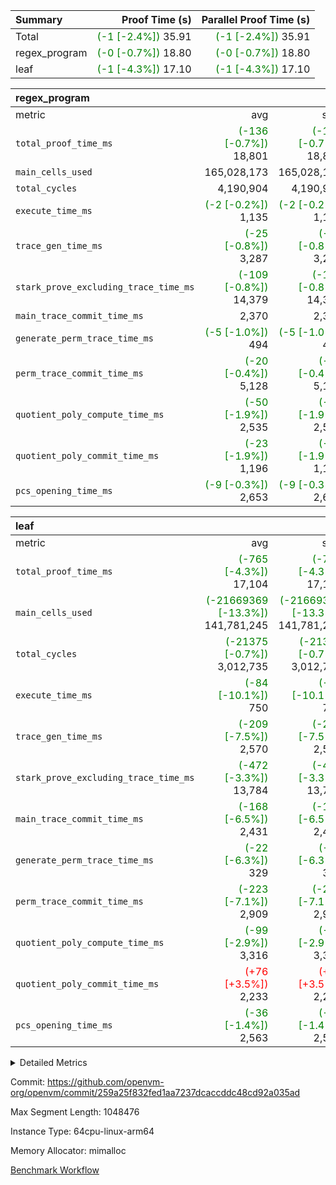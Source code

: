 | Summary | Proof Time (s) | Parallel Proof Time (s) |
|:---|---:|---:|
| Total | <span style='color: green'>(-1 [-2.4%])</span> 35.91 | <span style='color: green'>(-1 [-2.4%])</span> 35.91 |
| regex_program | <span style='color: green'>(-0 [-0.7%])</span> 18.80 | <span style='color: green'>(-0 [-0.7%])</span> 18.80 |
| leaf | <span style='color: green'>(-1 [-4.3%])</span> 17.10 | <span style='color: green'>(-1 [-4.3%])</span> 17.10 |


| regex_program |||||
|:---|---:|---:|---:|---:|
|metric|avg|sum|max|min|
| `total_proof_time_ms ` | <span style='color: green'>(-136 [-0.7%])</span> 18,801 | <span style='color: green'>(-136 [-0.7%])</span> 18,801 | <span style='color: green'>(-136 [-0.7%])</span> 18,801 | <span style='color: green'>(-136 [-0.7%])</span> 18,801 |
| `main_cells_used     ` |  165,028,173 |  165,028,173 |  165,028,173 |  165,028,173 |
| `total_cycles        ` |  4,190,904 |  4,190,904 |  4,190,904 |  4,190,904 |
| `execute_time_ms     ` | <span style='color: green'>(-2 [-0.2%])</span> 1,135 | <span style='color: green'>(-2 [-0.2%])</span> 1,135 | <span style='color: green'>(-2 [-0.2%])</span> 1,135 | <span style='color: green'>(-2 [-0.2%])</span> 1,135 |
| `trace_gen_time_ms   ` | <span style='color: green'>(-25 [-0.8%])</span> 3,287 | <span style='color: green'>(-25 [-0.8%])</span> 3,287 | <span style='color: green'>(-25 [-0.8%])</span> 3,287 | <span style='color: green'>(-25 [-0.8%])</span> 3,287 |
| `stark_prove_excluding_trace_time_ms` | <span style='color: green'>(-109 [-0.8%])</span> 14,379 | <span style='color: green'>(-109 [-0.8%])</span> 14,379 | <span style='color: green'>(-109 [-0.8%])</span> 14,379 | <span style='color: green'>(-109 [-0.8%])</span> 14,379 |
| `main_trace_commit_time_ms` |  2,370 |  2,370 |  2,370 |  2,370 |
| `generate_perm_trace_time_ms` | <span style='color: green'>(-5 [-1.0%])</span> 494 | <span style='color: green'>(-5 [-1.0%])</span> 494 | <span style='color: green'>(-5 [-1.0%])</span> 494 | <span style='color: green'>(-5 [-1.0%])</span> 494 |
| `perm_trace_commit_time_ms` | <span style='color: green'>(-20 [-0.4%])</span> 5,128 | <span style='color: green'>(-20 [-0.4%])</span> 5,128 | <span style='color: green'>(-20 [-0.4%])</span> 5,128 | <span style='color: green'>(-20 [-0.4%])</span> 5,128 |
| `quotient_poly_compute_time_ms` | <span style='color: green'>(-50 [-1.9%])</span> 2,535 | <span style='color: green'>(-50 [-1.9%])</span> 2,535 | <span style='color: green'>(-50 [-1.9%])</span> 2,535 | <span style='color: green'>(-50 [-1.9%])</span> 2,535 |
| `quotient_poly_commit_time_ms` | <span style='color: green'>(-23 [-1.9%])</span> 1,196 | <span style='color: green'>(-23 [-1.9%])</span> 1,196 | <span style='color: green'>(-23 [-1.9%])</span> 1,196 | <span style='color: green'>(-23 [-1.9%])</span> 1,196 |
| `pcs_opening_time_ms ` | <span style='color: green'>(-9 [-0.3%])</span> 2,653 | <span style='color: green'>(-9 [-0.3%])</span> 2,653 | <span style='color: green'>(-9 [-0.3%])</span> 2,653 | <span style='color: green'>(-9 [-0.3%])</span> 2,653 |

| leaf |||||
|:---|---:|---:|---:|---:|
|metric|avg|sum|max|min|
| `total_proof_time_ms ` | <span style='color: green'>(-765 [-4.3%])</span> 17,104 | <span style='color: green'>(-765 [-4.3%])</span> 17,104 | <span style='color: green'>(-765 [-4.3%])</span> 17,104 | <span style='color: green'>(-765 [-4.3%])</span> 17,104 |
| `main_cells_used     ` | <span style='color: green'>(-21669369 [-13.3%])</span> 141,781,245 | <span style='color: green'>(-21669369 [-13.3%])</span> 141,781,245 | <span style='color: green'>(-21669369 [-13.3%])</span> 141,781,245 | <span style='color: green'>(-21669369 [-13.3%])</span> 141,781,245 |
| `total_cycles        ` | <span style='color: green'>(-21375 [-0.7%])</span> 3,012,735 | <span style='color: green'>(-21375 [-0.7%])</span> 3,012,735 | <span style='color: green'>(-21375 [-0.7%])</span> 3,012,735 | <span style='color: green'>(-21375 [-0.7%])</span> 3,012,735 |
| `execute_time_ms     ` | <span style='color: green'>(-84 [-10.1%])</span> 750 | <span style='color: green'>(-84 [-10.1%])</span> 750 | <span style='color: green'>(-84 [-10.1%])</span> 750 | <span style='color: green'>(-84 [-10.1%])</span> 750 |
| `trace_gen_time_ms   ` | <span style='color: green'>(-209 [-7.5%])</span> 2,570 | <span style='color: green'>(-209 [-7.5%])</span> 2,570 | <span style='color: green'>(-209 [-7.5%])</span> 2,570 | <span style='color: green'>(-209 [-7.5%])</span> 2,570 |
| `stark_prove_excluding_trace_time_ms` | <span style='color: green'>(-472 [-3.3%])</span> 13,784 | <span style='color: green'>(-472 [-3.3%])</span> 13,784 | <span style='color: green'>(-472 [-3.3%])</span> 13,784 | <span style='color: green'>(-472 [-3.3%])</span> 13,784 |
| `main_trace_commit_time_ms` | <span style='color: green'>(-168 [-6.5%])</span> 2,431 | <span style='color: green'>(-168 [-6.5%])</span> 2,431 | <span style='color: green'>(-168 [-6.5%])</span> 2,431 | <span style='color: green'>(-168 [-6.5%])</span> 2,431 |
| `generate_perm_trace_time_ms` | <span style='color: green'>(-22 [-6.3%])</span> 329 | <span style='color: green'>(-22 [-6.3%])</span> 329 | <span style='color: green'>(-22 [-6.3%])</span> 329 | <span style='color: green'>(-22 [-6.3%])</span> 329 |
| `perm_trace_commit_time_ms` | <span style='color: green'>(-223 [-7.1%])</span> 2,909 | <span style='color: green'>(-223 [-7.1%])</span> 2,909 | <span style='color: green'>(-223 [-7.1%])</span> 2,909 | <span style='color: green'>(-223 [-7.1%])</span> 2,909 |
| `quotient_poly_compute_time_ms` | <span style='color: green'>(-99 [-2.9%])</span> 3,316 | <span style='color: green'>(-99 [-2.9%])</span> 3,316 | <span style='color: green'>(-99 [-2.9%])</span> 3,316 | <span style='color: green'>(-99 [-2.9%])</span> 3,316 |
| `quotient_poly_commit_time_ms` | <span style='color: red'>(+76 [+3.5%])</span> 2,233 | <span style='color: red'>(+76 [+3.5%])</span> 2,233 | <span style='color: red'>(+76 [+3.5%])</span> 2,233 | <span style='color: red'>(+76 [+3.5%])</span> 2,233 |
| `pcs_opening_time_ms ` | <span style='color: green'>(-36 [-1.4%])</span> 2,563 | <span style='color: green'>(-36 [-1.4%])</span> 2,563 | <span style='color: green'>(-36 [-1.4%])</span> 2,563 | <span style='color: green'>(-36 [-1.4%])</span> 2,563 |



<details>
<summary>Detailed Metrics</summary>

| group | num_segments | keygen_time_ms | commit_exe_time_ms |
| --- | --- | --- | --- |
| regex_program | 1 | 614 | 45 | 

| group | air_name | quotient_deg | interactions | constraints |
| --- | --- | --- | --- | --- |
| leaf | AccessAdapterAir<2> | 4 | 5 | 12 | 
| leaf | AccessAdapterAir<4> | 4 | 5 | 12 | 
| leaf | AccessAdapterAir<8> | 4 | 5 | 12 | 
| leaf | FriReducedOpeningAir | 4 | 31 | 55 | 
| leaf | NativePoseidon2Air<BabyBearParameters>, 1> | 4 | 176 | 590 | 
| leaf | PhantomAir | 4 | 3 | 4 | 
| leaf | ProgramAir | 1 | 1 | 4 | 
| leaf | VariableRangeCheckerAir | 1 | 1 | 4 | 
| leaf | VmAirWrapper<BranchNativeAdapterAir, BranchEqualCoreAir<1> | 2 | 11 | 23 | 
| leaf | VmAirWrapper<JalNativeAdapterAir, JalCoreAir> | 4 | 7 | 6 | 
| leaf | VmAirWrapper<NativeAdapterAir<2, 0>, PublicValuesCoreAir> | 4 | 11 | 23 | 
| leaf | VmAirWrapper<NativeAdapterAir<2, 1>, FieldArithmeticCoreAir> | 4 | 15 | 23 | 
| leaf | VmAirWrapper<NativeLoadStoreAdapterAir<1>, NativeLoadStoreCoreAir<1> | 4 | 15 | 20 | 
| leaf | VmAirWrapper<NativeLoadStoreAdapterAir<4>, NativeLoadStoreCoreAir<4> | 4 | 15 | 20 | 
| leaf | VmAirWrapper<NativeVectorizedAdapterAir<4>, FieldExtensionCoreAir> | 4 | 15 | 23 | 
| leaf | VmConnectorAir | 4 | 3 | 8 | 
| leaf | VolatileBoundaryAir | 4 | 4 | 16 | 
| regex_program | AccessAdapterAir<16> | 2 | 5 | 14 | 
| regex_program | AccessAdapterAir<2> | 2 | 5 | 14 | 
| regex_program | AccessAdapterAir<32> | 2 | 5 | 14 | 
| regex_program | AccessAdapterAir<4> | 2 | 5 | 14 | 
| regex_program | AccessAdapterAir<64> | 2 | 5 | 14 | 
| regex_program | AccessAdapterAir<8> | 2 | 5 | 14 | 
| regex_program | BitwiseOperationLookupAir<8> | 2 | 2 | 4 | 
| regex_program | KeccakVmAir | 2 | 321 | 4,571 | 
| regex_program | MemoryMerkleAir<8> | 2 | 4 | 40 | 
| regex_program | PersistentBoundaryAir<8> | 2 | 3 | 6 | 
| regex_program | PhantomAir | 2 | 3 | 5 | 
| regex_program | Poseidon2PeripheryAir<BabyBearParameters>, 1> | 2 | 1 | 286 | 
| regex_program | ProgramAir | 1 | 1 | 4 | 
| regex_program | RangeTupleCheckerAir<2> | 1 | 1 | 4 | 
| regex_program | VariableRangeCheckerAir | 1 | 1 | 4 | 
| regex_program | VmAirWrapper<Rv32BaseAluAdapterAir, BaseAluCoreAir<4, 8> | 2 | 19 | 43 | 
| regex_program | VmAirWrapper<Rv32BaseAluAdapterAir, LessThanCoreAir<4, 8> | 2 | 17 | 39 | 
| regex_program | VmAirWrapper<Rv32BaseAluAdapterAir, ShiftCoreAir<4, 8> | 2 | 23 | 90 | 
| regex_program | VmAirWrapper<Rv32BranchAdapterAir, BranchEqualCoreAir<4> | 2 | 11 | 25 | 
| regex_program | VmAirWrapper<Rv32BranchAdapterAir, BranchLessThanCoreAir<4, 8> | 2 | 13 | 41 | 
| regex_program | VmAirWrapper<Rv32CondRdWriteAdapterAir, Rv32JalLuiCoreAir> | 2 | 10 | 22 | 
| regex_program | VmAirWrapper<Rv32HintStoreAdapterAir, Rv32HintStoreCoreAir> | 2 | 15 | 17 | 
| regex_program | VmAirWrapper<Rv32JalrAdapterAir, Rv32JalrCoreAir> | 2 | 16 | 20 | 
| regex_program | VmAirWrapper<Rv32LoadStoreAdapterAir, LoadSignExtendCoreAir<4, 8> | 2 | 18 | 33 | 
| regex_program | VmAirWrapper<Rv32LoadStoreAdapterAir, LoadStoreCoreAir<4> | 2 | 17 | 38 | 
| regex_program | VmAirWrapper<Rv32MultAdapterAir, DivRemCoreAir<4, 8> | 2 | 25 | 88 | 
| regex_program | VmAirWrapper<Rv32MultAdapterAir, MulHCoreAir<4, 8> | 2 | 24 | 38 | 
| regex_program | VmAirWrapper<Rv32MultAdapterAir, MultiplicationCoreAir<4, 8> | 2 | 19 | 26 | 
| regex_program | VmAirWrapper<Rv32RdWriteAdapterAir, Rv32AuipcCoreAir> | 2 | 11 | 15 | 
| regex_program | VmConnectorAir | 2 | 3 | 9 | 

| group | air_name | idx | rows | prep_cols | perm_cols | main_cols | cells |
| --- | --- | --- | --- | --- | --- | --- | --- |
| leaf | AccessAdapterAir<2> | 0 | 1,048,576 |  | 16 | 11 | 28,311,552 | 
| leaf | AccessAdapterAir<4> | 0 | 524,288 |  | 16 | 13 | 15,204,352 | 
| leaf | AccessAdapterAir<8> | 0 | 512 |  | 16 | 17 | 16,896 | 
| leaf | FriReducedOpeningAir | 0 | 1,048,576 |  | 48 | 26 | 77,594,624 | 
| leaf | NativePoseidon2Air<BabyBearParameters>, 1> | 0 | 65,536 |  | 356 | 399 | 49,479,680 | 
| leaf | PhantomAir | 0 | 32,768 |  | 8 | 6 | 458,752 | 
| leaf | ProgramAir | 0 | 262,144 |  | 8 | 10 | 4,718,592 | 
| leaf | VariableRangeCheckerAir | 0 | 262,144 | 2 | 8 | 1 | 2,359,296 | 
| leaf | VmAirWrapper<BranchNativeAdapterAir, BranchEqualCoreAir<1> | 0 | 1,048,576 |  | 28 | 23 | 53,477,376 | 
| leaf | VmAirWrapper<JalNativeAdapterAir, JalCoreAir> | 0 | 65,536 |  | 12 | 10 | 1,441,792 | 
| leaf | VmAirWrapper<NativeAdapterAir<2, 0>, PublicValuesCoreAir> | 0 | 64 |  | 16 | 23 | 2,496 | 
| leaf | VmAirWrapper<NativeAdapterAir<2, 1>, FieldArithmeticCoreAir> | 0 | 2,097,152 |  | 20 | 30 | 104,857,600 | 
| leaf | VmAirWrapper<NativeLoadStoreAdapterAir<1>, NativeLoadStoreCoreAir<1> | 0 | 1,048,576 |  | 36 | 25 | 63,963,136 | 
| leaf | VmAirWrapper<NativeLoadStoreAdapterAir<4>, NativeLoadStoreCoreAir<4> | 0 | 65,536 |  | 36 | 34 | 4,587,520 | 
| leaf | VmAirWrapper<NativeVectorizedAdapterAir<4>, FieldExtensionCoreAir> | 0 | 131,072 |  | 20 | 40 | 7,864,320 | 
| leaf | VmConnectorAir | 0 | 2 | 1 | 8 | 4 | 24 | 
| leaf | VolatileBoundaryAir | 0 | 1,048,576 |  | 8 | 11 | 19,922,944 | 

| group | air_name | segment | rows | prep_cols | perm_cols | main_cols | cells |
| --- | --- | --- | --- | --- | --- | --- | --- |
| regex_program | AccessAdapterAir<2> | 0 | 64 |  | 24 | 11 | 2,240 | 
| regex_program | AccessAdapterAir<4> | 0 | 32 |  | 24 | 13 | 1,184 | 
| regex_program | AccessAdapterAir<8> | 0 | 131,072 |  | 24 | 17 | 5,373,952 | 
| regex_program | BitwiseOperationLookupAir<8> | 0 | 65,536 | 3 | 8 | 2 | 655,360 | 
| regex_program | KeccakVmAir | 0 | 32 |  | 1,288 | 3,164 | 142,464 | 
| regex_program | MemoryMerkleAir<8> | 0 | 131,072 |  | 20 | 32 | 6,815,744 | 
| regex_program | PersistentBoundaryAir<8> | 0 | 131,072 |  | 12 | 20 | 4,194,304 | 
| regex_program | PhantomAir | 0 | 512 |  | 12 | 6 | 9,216 | 
| regex_program | Poseidon2PeripheryAir<BabyBearParameters>, 1> | 0 | 16,384 |  | 8 | 300 | 5,046,272 | 
| regex_program | ProgramAir | 0 | 131,072 |  | 8 | 10 | 2,359,296 | 
| regex_program | RangeTupleCheckerAir<2> | 0 | 524,288 | 2 | 8 | 1 | 4,718,592 | 
| regex_program | VariableRangeCheckerAir | 0 | 262,144 | 2 | 8 | 1 | 2,359,296 | 
| regex_program | VmAirWrapper<Rv32BaseAluAdapterAir, BaseAluCoreAir<4, 8> | 0 | 2,097,152 |  | 80 | 36 | 243,269,632 | 
| regex_program | VmAirWrapper<Rv32BaseAluAdapterAir, LessThanCoreAir<4, 8> | 0 | 65,536 |  | 40 | 37 | 5,046,272 | 
| regex_program | VmAirWrapper<Rv32BaseAluAdapterAir, ShiftCoreAir<4, 8> | 0 | 262,144 |  | 52 | 53 | 27,525,120 | 
| regex_program | VmAirWrapper<Rv32BranchAdapterAir, BranchEqualCoreAir<4> | 0 | 524,288 |  | 48 | 26 | 38,797,312 | 
| regex_program | VmAirWrapper<Rv32BranchAdapterAir, BranchLessThanCoreAir<4, 8> | 0 | 262,144 |  | 56 | 32 | 23,068,672 | 
| regex_program | VmAirWrapper<Rv32CondRdWriteAdapterAir, Rv32JalLuiCoreAir> | 0 | 131,072 |  | 44 | 18 | 8,126,464 | 
| regex_program | VmAirWrapper<Rv32HintStoreAdapterAir, Rv32HintStoreCoreAir> | 0 | 16,384 |  | 36 | 26 | 1,015,808 | 
| regex_program | VmAirWrapper<Rv32JalrAdapterAir, Rv32JalrCoreAir> | 0 | 131,072 |  | 36 | 28 | 8,388,608 | 
| regex_program | VmAirWrapper<Rv32LoadStoreAdapterAir, LoadSignExtendCoreAir<4, 8> | 0 | 1,024 |  | 76 | 35 | 113,664 | 
| regex_program | VmAirWrapper<Rv32LoadStoreAdapterAir, LoadStoreCoreAir<4> | 0 | 2,097,152 |  | 72 | 40 | 234,881,024 | 
| regex_program | VmAirWrapper<Rv32MultAdapterAir, DivRemCoreAir<4, 8> | 0 | 128 |  | 104 | 57 | 20,608 | 
| regex_program | VmAirWrapper<Rv32MultAdapterAir, MulHCoreAir<4, 8> | 0 | 256 |  | 100 | 39 | 35,584 | 
| regex_program | VmAirWrapper<Rv32MultAdapterAir, MultiplicationCoreAir<4, 8> | 0 | 65,536 |  | 80 | 31 | 7,274,496 | 
| regex_program | VmAirWrapper<Rv32RdWriteAdapterAir, Rv32AuipcCoreAir> | 0 | 65,536 |  | 28 | 21 | 3,211,264 | 
| regex_program | VmConnectorAir | 0 | 2 | 1 | 12 | 4 | 32 | 

| group | idx | trace_gen_time_ms | total_proof_time_ms | total_cycles | total_cells | stark_prove_excluding_trace_time_ms | quotient_poly_compute_time_ms | quotient_poly_commit_time_ms | perm_trace_commit_time_ms | pcs_opening_time_ms | main_trace_commit_time_ms | main_cells_used | generate_perm_trace_time_ms | execute_time_ms |
| --- | --- | --- | --- | --- | --- | --- | --- | --- | --- | --- | --- | --- | --- | --- |
| leaf | 0 | 2,570 | 17,104 | 3,012,735 | 434,260,952 | 13,784 | 3,316 | 2,233 | 2,909 | 2,563 | 2,431 | 141,781,245 | 329 | 750 | 

| group | segment | trace_gen_time_ms | total_proof_time_ms | total_cycles | total_cells | stark_prove_excluding_trace_time_ms | quotient_poly_compute_time_ms | quotient_poly_commit_time_ms | perm_trace_commit_time_ms | pcs_opening_time_ms | main_trace_commit_time_ms | main_cells_used | generate_perm_trace_time_ms | execute_time_ms |
| --- | --- | --- | --- | --- | --- | --- | --- | --- | --- | --- | --- | --- | --- | --- |
| regex_program | 0 | 3,287 | 18,801 | 4,190,904 | 632,452,480 | 14,379 | 2,535 | 1,196 | 5,128 | 2,653 | 2,370 | 165,028,173 | 494 | 1,135 | 

</details>


Commit: https://github.com/openvm-org/openvm/commit/259a25f832fed1aa7237dcaccddc48cd92a035ad

Max Segment Length: 1048476

Instance Type: 64cpu-linux-arm64

Memory Allocator: mimalloc

[Benchmark Workflow](https://github.com/openvm-org/openvm/actions/runs/12912604047)
